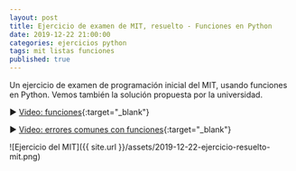 ```yaml
---
layout: post
title: Ejercicio de examen de MIT, resuelto - Funciones en Python
date: 2019-12-22 21:00:00
categories: ejercicios python
tags: mit listas funciones
published: true
---
```



Un ejercicio de examen de programación inicial del MIT, usando funciones en Python. Vemos también la solución propuesta por la universidad.

▶️ [Video: funciones](www.youtube.com/watch?v=IF34NgjldXs){:target="_blank"}

▶️ [Video: errores comunes con funciones](www.youtube.com/watch?v=LD61E3g6GjM){:target="_blank"}

![Ejercicio del MIT]({{ site.url }}/assets/2019-12-22-ejercicio-resuelto-mit.png)

